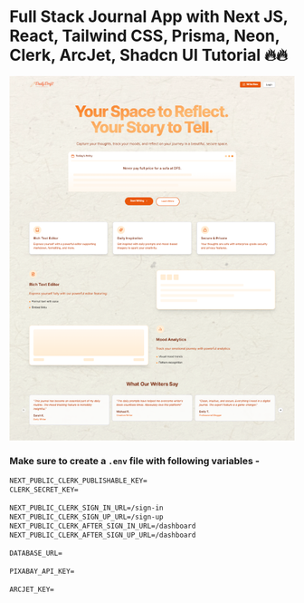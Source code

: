 # Full Stack Journal App with Next JS, React, Tailwind CSS, Prisma, Neon, Clerk, ArcJet, Shadcn UI Tutorial 🔥🔥

<img src="./public/demo_image.png" alt="demo image of the application"/>

### Make sure to create a `.env` file with following variables -

```
NEXT_PUBLIC_CLERK_PUBLISHABLE_KEY=
CLERK_SECRET_KEY=

NEXT_PUBLIC_CLERK_SIGN_IN_URL=/sign-in
NEXT_PUBLIC_CLERK_SIGN_UP_URL=/sign-up
NEXT_PUBLIC_CLERK_AFTER_SIGN_IN_URL=/dashboard
NEXT_PUBLIC_CLERK_AFTER_SIGN_UP_URL=/dashboard

DATABASE_URL=

PIXABAY_API_KEY=

ARCJET_KEY=
```
